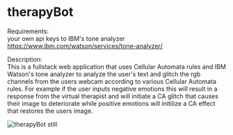 # therapyBot
Requirements:<br>your own api keys to IBM's tone analyzer https://www.ibm.com/watson/services/tone-analyzer/ <br>

Description:<br>This is a fullstack web application that uses Cellular Automata rules and IBM Watson's tone analyzer to analyze the user's text and glitch the rgb channels from the users webcam according to various Cellular Automata rules. For example if the user inputs negative emotions this will result in a response from the virtual therapist and will initiate a CA glitch that causes their image to deteriorate while positive emotions will initilize a CA effect that restores the users image.

![therapyBot still](https://i.imgur.com/OIbbavO.png)
